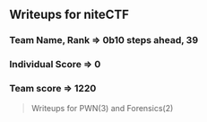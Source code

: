 
## Writeups for niteCTF

### Team Name, Rank => 0b10 steps ahead, 39

### Individual Score => 0

### Team score => 1220

> Writeups for PWN(3) and Forensics(2)

